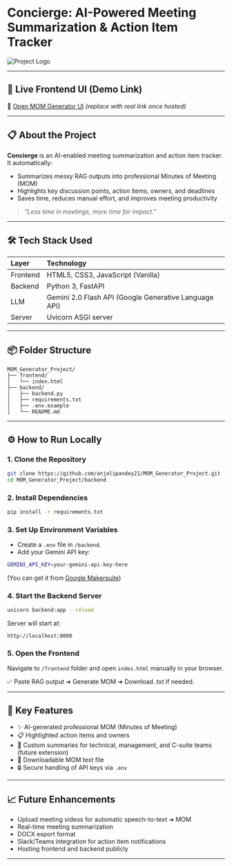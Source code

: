# Concierge: AI-Powered Meeting Summarization & Action Item Tracker

![Project Logo](https://img.shields.io/badge/AI-Powered_Meeting_Summarizer-blueviolet)

---

## 🚀 Live Frontend UI (Demo Link)

🔗 [Open MOM Generator UI](https://your-deployment-link.com) *(replace with real link once hosted)*

---

## 📋 About the Project

**Concierge** is an AI-enabled meeting summarization and action item tracker.
It automatically:

- Summarizes messy RAG outputs into professional Minutes of Meeting (MOM)
- Highlights key discussion points, action items, owners, and deadlines
- Saves time, reduces manual effort, and improves meeting productivity

> _"Less time in meetings, more time for impact."_

---

## 🛠️ Tech Stack Used

| Layer | Technology |
|:---|:---|
| Frontend | HTML5, CSS3, JavaScript (Vanilla) |
| Backend | Python 3, FastAPI |
| LLM | Gemini 2.0 Flash API (Google Generative Language API) |
| Server | Uvicorn ASGI server |

---

## 📦 Folder Structure

```
MOM_Generator_Project/
├── frontend/
│   └── index.html
├── backend/
│   ├── backend.py
│   ├── requirements.txt
│   ├── .env.example
│   └── README.md
```

---

## ⚙️ How to Run Locally

### 1. Clone the Repository

```bash
git clone https://github.com/anjalipandey21/MOM_Generator_Project.git
cd MOM_Generator_Project/backend
```

### 2. Install Dependencies

```bash
pip install -r requirements.txt
```

### 3. Set Up Environment Variables

- Create a `.env` file in `/backend`.
- Add your Gemini API key:

```bash
GEMINI_API_KEY=your-gemini-api-key-here
```

(You can get it from [Google Makersuite](https://makersuite.google.com/app/apikey))

### 4. Start the Backend Server

```bash
uvicorn backend:app --reload
```

Server will start at:
```
http://localhost:8000
```

### 5. Open the Frontend

Navigate to `/frontend` folder and open `index.html` manually in your browser.

✅ Paste RAG output ➔ Generate MOM ➔ Download .txt if needed.

---

## 🎯 Key Features

- ✨ AI-generated professional MOM (Minutes of Meeting)
- 📋 Highlighted action items and owners
- 📂 Custom summaries for technical, management, and C-suite teams (future extension)
- 📄 Downloadable MOM text file
- 🔒 Secure handling of API keys via `.env`

---

## 📈 Future Enhancements

- Upload meeting videos for automatic speech-to-text ➔ MOM
- Real-time meeting summarization
- DOCX export format
- Slack/Teams integration for action item notifications
- Hosting frontend and backend publicly

---
